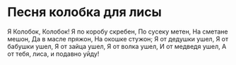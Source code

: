 # Песня колобка для лисы

Я Колобок, Колобок!
Я по коробу скребен,
По сусеку метен,
На сметане мешон,
Да в масле пряжон,
На окошке стужон;
Я от дедушки ушел,
Я от бабушки ушел,
Я от зайца ушел,
Я от волка ушел,
И от медведя ушел,
А от тебя, лиса, и подавно уйду!